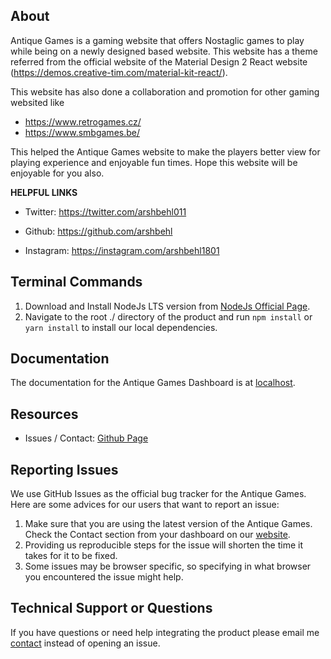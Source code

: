 ## About

Antique Games is a gaming website that offers Nostaglic games to play while being on a newly designed based website. This website has a theme referred from the official website of the Material Design 2 React website (https://demos.creative-tim.com/material-kit-react/).

This website has also done a collaboration and promotion for other gaming websited like 
- https://www.retrogames.cz/
- https://www.smbgames.be/

This helped the Antique Games website to make the players better view for playing experience and enjoyable fun times.
Hope this website will be enjoyable for you also.


**HELPFUL LINKS**

- Twitter: <https://twitter.com/arshbehl011>

- Github: <https://github.com/arshbehl>

- Instagram: <https://instagram.com/arshbehl1801>


## Terminal Commands

1. Download and Install NodeJs LTS version from [NodeJs Official Page](https://nodejs.org/en/download/).
2. Navigate to the root ./ directory of the product and run `npm install` or `yarn install` to install our local dependencies.


## Documentation

The documentation for the Antique Games Dashboard is at [localhost](/about).


## Resources

- Issues / Contact: [Github Page](https://github.com/arshbehl)


## Reporting Issues

We use GitHub Issues as the official bug tracker for the Antique Games. Here are some advices for our users that want to report an issue:

1. Make sure that you are using the latest version of the Antique Games. Check the Contact section from your dashboard on our [website](/contact).
2. Providing us reproducible steps for the issue will shorten the time it takes for it to be fixed.
3. Some issues may be browser specific, so specifying in what browser you encountered the issue might help.


## Technical Support or Questions

If you have questions or need help integrating the product please email me [contact](arsh0119.be20@chitkara.edu.in) instead of opening an issue.

